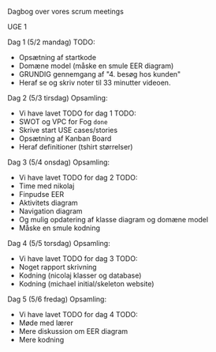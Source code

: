 Dagbog over vores scrum meetings


UGE 1

Dag 1 (5/2 mandag)
TODO:
- Opsætning af startkode
- Domæne model (måske en smule EER diagram)
- GRUNDIG gennemgang af "4. besøg hos kunden"
- Heraf se og skriv noter til 33 minutter videoen.

Dag 2 (5/3 tirsdag)
Opsamling:
- Vi have lavet TODO for dag 1
TODO:
- SWOT og VPC for Fog `done`
- Skrive start USE cases/stories
- Opsætning af Kanban Board
- Heraf definitioner (tshirt størrelser)

Dag 3 (5/4 onsdag)
Opsamling:
- Vi have lavet TODO for dag 2
  TODO:
- Time med nikolaj
- Finpudse EER
- Aktivitets diagram
- Navigation diagram
- Og mulig opdatering af klasse diagram og domæne model
- Måske en smule kodning

Dag 4 (5/5 torsdag)
Opsamling:
- Vi have lavet TODO for dag 3
  TODO:
- Noget rapport skrivning
- Kodning (nicolaj klasser og database)
- Kodning (michael initial/skeleton website)

Dag 5 (5/6 fredag)
Opsamling:
- Vi have lavet TODO for dag 4
  TODO:
- Møde med lærer
- Mere diskussion om EER diagram
- Mere kodning





